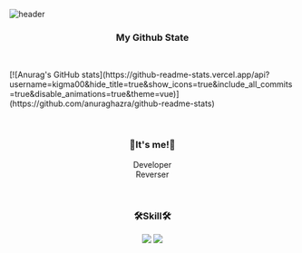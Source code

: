 
![header](https://capsule-render.vercel.app/api?type=Waving&color=Black&height=300&section=header&text=G0r4ni8's%20Git&fontSize=90)


<h3 align="center">My Github State</h3>
<p align="center">
<br/>
  <p>
    [![Anurag's GitHub stats](https://github-readme-stats.vercel.app/api?username=kigma00&hide_title=true&show_icons=true&include_all_commits=true&disable_animations=true&theme=vue)](https://github.com/anuraghazra/github-readme-stats)
  </p>
  
  
</p>

  

<br/>
<h3 align="center">👋It's me!👋</h3>
<p align="center">
  <a>Developer</a><br/>
  <a>Reverser</a>
</p>
  <br/>

<h3 align="center">🛠️Skill🛠️</h3>
<p align="center">
  <img src="https://img.shields.io/badge/C-A8B9CC?style=for-the-badge&logo=C&logoColor=black">
  <img src="https://img.shields.io/badge/C++-00599C?style=for-the-badge&logo=C++&logoColor=black">
</p>
 <br/>
 
